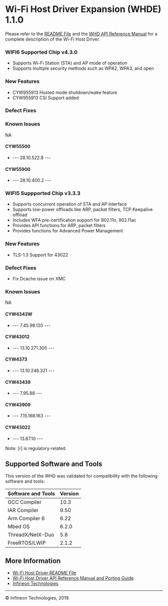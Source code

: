 # Wi-Fi Host Driver Expansion (WHDE) 1.1.0 
Please refer to the [README File](./README.md) and the [WHD API Reference Manual](https://infineon.github.io/wifi-host-driver/html/index.html) for a complete description of the Wi-Fi Host Driver.

### WIFI6 Supported Chip v4.3.0
* Supports Wi-Fi Station (STA) and AP mode of operation
* Supports multiple security methods such as WPA2, WPA3, and open

### New Features
* CYW955913 Hosted mode shutdown/wake feature
* CYW955913 CSI Support added

### Defect Fixes

### Known Issues
NA

#### CYW55500
* --- 28.10.522.8 ---

#### CYW55900
* --- 28.10.400.2 ---


### WIFI5 Suppported Chip v3.3.3

* Supports concurrent operation of STA and AP interface
* Supports low-power offloads like ARP, packet filters, TCP Keepalive offload
* Includes WFA pre-certification support for 802.11n, 802.11ac
* Provides API functions for ARP, packet filters
* Provides functions for Advanced Power Management

### New Features
* TLS-1.3 Support for 43022

### Defect Fixes
* Fix Dcache issue on XMC

### Known Issues
NA

#### CYW4343W
* --- 7.45.98.120 ---

#### CYW43012
* --- 13.10.271.305 ---

#### CYW4373
* --- 13.10.246.321 ---

#### CYW43439
* --- 7.95.88 ---

#### CYW43909
* --- 7.15.168.163 ---

#### CYW43022
* --- 13.67.10 ---


Note: [r] is regulatory-related

## Supported Software and Tools
This version of the WHD was validated for compatibility with the following software and tools:

| Software and Tools                                      | Version      |
| :---                                                    | :----        |
| GCC Compiler                                            | 10.3         |
| IAR Compiler                                            | 9.50         |
| Arm Compiler 6                                          | 6.22         |
| Mbed OS                                                 | 6.2.0        |
| ThreadX/NetX-Duo                                        | 5.8          |
| FreeRTOS/LWIP                                           | 2.1.2        |


## More Information
* [Wi-Fi Host Driver README File](./README.md)
* [Wi-Fi Host Driver API Reference Manual and Porting Guide](https://infineon.github.io/wifi-host-driver/html/index.html)
* [Infineon Technologies](http://www.infineon.com)

---
© Infineon Technologies, 2019.

